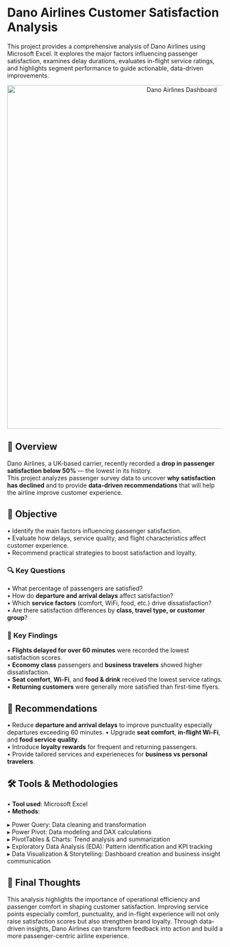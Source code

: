 # Dano Airlines Customer Satisfaction Analysis  
This project provides a comprehensive analysis of Dano Airlines using Microsoft Excel. It explores the major factors influencing passenger satisfaction, examines delay durations, evaluates in-flight service ratings, and highlights segment performance to guide actionable, data-driven improvements.

<p align="center">
  <img src="./DANO%20AIRLINE%20DASHBOARD.jpeg" alt="Dano Airlines Dashboard" width="800">
</p>


## 🧭 Overview  
Dano Airlines, a UK-based carrier, recently recorded a **drop in passenger satisfaction below 50%** — the lowest in its history.  
This project analyzes passenger survey data to uncover **why satisfaction has declined** and to provide **data-driven recommendations** that will help the airline improve customer experience.

## 🎯 Objective  
• Identify the main factors influencing passenger satisfaction.  
• Evaluate how delays, service quality, and flight characteristics affect customer experience.  
• Recommend practical strategies to boost satisfaction and loyalty.  

### 🔍 Key Questions  
• What percentage of passengers are satisfied?  
• How do **departure and arrival delays** affect satisfaction?  
• Which **service factors** (comfort, WiFi, food, etc.) drive dissatisfaction?  
• Are there satisfaction differences by **class, travel type, or customer group**?

### 📌 Key Findings  
• **Flights delayed for over 60 minutes** were recorded the lowest satisfaction scores.  
• **Economy class** passengers and **business travelers** showed higher dissatisfaction.  
• **Seat comfort**, **Wi-Fi**, and **food & drink** received the lowest service ratings.  
• **Returning customers** were generally more satisfied than first-time flyers.  
  
## 🚀 Recommendations
 
• Reduce **departure and arrival delays** to improve punctuality especially departures exceeding 60 minutes.
• Upgrade **seat comfort**, **in-flight Wi-Fi**, and **food service quality**.  
• Introduce **loyalty rewards** for frequent and returning passengers.  
• Provide tailored services and experieneces for **business vs personal travelers**.  

 ## 🛠️ Tools & Methodologies 

• **Tool used**: Microsoft Excel  
• **Methods**:

  ▸ Power Query: Data cleaning and transformation  
  ▸ Power Pivot: Data modeling and DAX calculations  
  ▸ PivotTables & Charts: Trend analysis and summarization  
  ▸ Exploratory Data Analysis (EDA): Pattern identification and KPI tracking  
  ▸ Data Visualization & Storytelling: Dashboard creation and business insight communication  

## 🎯 Final Thoughts  
This analysis highlights the importance of operational efficiency and passenger comfort in shaping customer satisfaction. Improving service points especially comfort, punctuality, and in-flight experience will not only raise satisfaction scores but also strengthen brand loyalty. Through data-driven insights, Dano Airlines can transform feedback into action and build a more passenger-centric airline experience.
